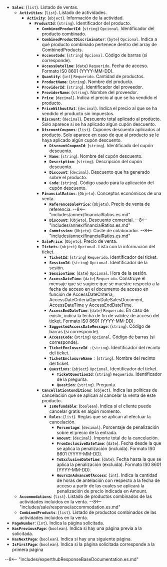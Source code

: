 ﻿- **``Sales``**: (``list``). Listado de ventas.
  - **``Activities``**: (``list``). Listado de actividades.
    - **``Activity``**: (``object``). Información de la actividad.
      - **``ProductId``**: (``string``). Identificador del producto.
        - **``CombinedProductId``**: (``string``) ``Opcional``. Identificador del producto combinado.
        - **``CombinedProductDiscriminator``**: (``byte``) ``Opcional``. Indica a qué producto combinado pertenece dentro del array de CombinedProducts.
        - **``AccessCode``**: (``string``) ``Opcional``. Código de barras (si corresponde).
        - **``AccessDateTime``**: (``date``) ``Requerido``. Fecha de acceso. Formato IS0 8601 (YYYY-MM-DD).
        - **``Quantity``**: (``int``) ``Requerido``. Cantidad de productos.
        - **``ProductName``**: (``string``). Nombre del producto.
        - **``ProviderId``**: (``string``). Identificador del proveedor.
        - **``ProviderName``**: (``string``). Nombre del proveedor.
        - **``Price``**: (``decimal``). Indica el precio al que se ha vendido el producto.
        - **``PriceWithoutVat``**: (``decimal``). Indica el precio al que se ha vendido el producto sin impuestos.
        - **``Discount``**: (``decimal``). Descuento total aplicado al producto. Solo aparece si se ha aplicado algún cupón descuento.
        - **``DiscountCoupons``**: (``list``). Cupones descuento aplicados al producto. Solo aparece en caso de que al producto se le haya aplicado algún cupón descuento.
          - **``DiscountCouponId``**: (``string``). Identificado del cupón descuento.
          - **``Name``**: (``string``). Nombre del cupón descuento.
          - **``Description``**: (``string``). Descripción del cupón descuento.
          - **``Discount``**: (``decimal``). Descuento que ha generado sobre el producto.
          - **``Code``**: (``string``). Código usado para la aplicación del cupón descuento.
        - **``FinancialRatios``**: (``Objeto``). Conceptos económicos de una venta.
          - **``ReferenceSalePrice``**: (``Objeto``). Precio de venta de referencia.
                --8<-- "includes/annex/financialRatios.es.md"
          - **``Discount``**: (``Objeto``). Descuento comercial.
                --8<-- "includes/annex/financialRatios.es.md"
          - **``Commission``**: (``Objeto``). Coste de colaborador.
                --8<-- "includes/annex/financialRatios.es.md"
        - **``SalePrice``**: (``Objeto``). Precio de venta.
        - **``Tickets``**: (``object``) ``Opcional``. Lista con la información del ticket.
          - **``TicketId``**: (``string``) ``Requerido``. Identificador del ticket.
          - **``SessionId``**: (``string``) ``Opcional``. Identificador de la sesión.
          - **``SessionTime``**: (``date``) ``Opcional``. Hora de la sesión.
          - **``AccessDateTime``**: (``date``) ``Requerido``. Construye el mensaje que se sugiere que se muestre respecto a la fecha de acceso en el documento de acceso en función de AccessDateCriteria, AccessDateCriteriaOpenDateSalesDocument, AccessDateTime y AccessEndDateTime.
          - **``AccessEndDateTime``**: (``date``) ``Requerido``. En caso de existir, indica la fecha de fin de validez de acceso del ticket. Formato IS0 8601 (YYYY-MM-DD).
          - **``SuggestedAccessDateMessage``**: (``string``). Código de barras (si corresponde).
          - **``AccessCode``**: (``string``) ``Opcional``. Código de barras (si corresponde).
          - **``TicketEnclosureId ``**: (``string``). Identificador del recinto del ticket.
          - **``TicketEnclosureName ``**: (``string``). Nombre del recinto del ticket.
          - **``Questions``**: (``object``) ``Opcional``. Identificador del ticket.
              - **``TicketQuestionId``**: (``string``) ``Requerido``. Identificador de la pregunta.
              - **``Question``**: (``string``). Pregunta.
        - **``CancellationConditions``**: (``object``). Indica las políticas de cancelación que se aplican al cancelar la venta de este producto.
            - **``IsRefundable``**: (``boolean``). Indica si el cliente puede cancelar gratis en algún momento.
            - **``Rules``**: (``list``). Reglas que se aplican al efectuar la cancelación.
                - **``Percentage``**: (``decimal``). Porcentaje de penalización sobre el precio de la entrada.
                - **``Amount``**: (``decimal``). Importe total de la cancelación.
                - **``FromInclusiveDateTime``**: (``date``). Fecha desde la que se aplica la penalización (incluida). Formato IS0 8601 (YYYY-MM-DD).
                - **``ToExclusiveDateTime``**: (``date``). Fecha hasta la que se aplica la penalización (excluida). Formato IS0 8601 (YYYY-MM-DD).
                - **``HoursInAdvanceOfAccess``**: (``int``). Indica la cantidad de horas de antelación con respecto a la fecha de acceso a partir de las cuales se aplicará la penalización de precio indicada en Amount.
  - **``Accommodations``**: (``list``). Listado de productos combinados de las actividades incluidos en la venta.
        --8<-- "includes/sale/response/accommodation.es.md"    
  - **``CombinedProducts``**: (``list``). Listado de productos combinados de las actividades incluidos en la venta.
- **``PageNumber``**: (``int``). Indica la página solicitada.
- **``HasPreviousPage``**: (``boolean``). Indica si hay una página previa a la solicitada.
- **``HasNextPage``**: (``boolean``). Indica si hay una siguiente página.
- **``IsFirstPage``**: (``boolean``). Indica si la página solicitada corresponde a la primera página

--8<-- "includes/experthubResponseBaseDocumentation.es.md"